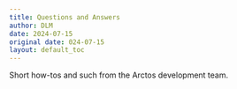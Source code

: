 ```yaml
---
title: Questions and Answers
author: DLM
date: 2024-07-15
original date: 024-07-15
layout: default_toc
---
```


Short how-tos and such from the Arctos development team.
